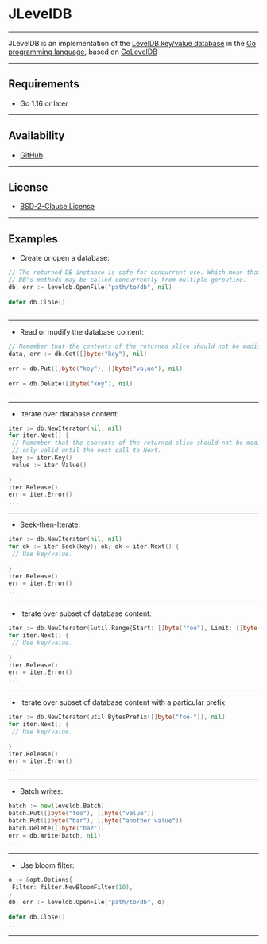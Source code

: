 # JLevelDB

----

JLevelDB is an implementation of the
[LevelDB key/value database](https://code.google.com/p/leveldb) in the
[Go programming language](https://golang.org), based on [GoLevelDB](https://github.com/syndtr/goleveldb)

----

## Requirements

- Go 1.16 or later

----

## Availability

- [GitHub](https://github.com/johnsonjh/jleveldb)

----

## License

- [BSD-2-Clause License](https://tldrlegal.com/license/bsd-2-clause-license-(freebsd))

----

## Examples

- Create or open a database:

```go
// The returned DB instance is safe for concurrent use. Which mean that all
// DB's methods may be called concurrently from multiple goroutine.
db, err := leveldb.OpenFile("path/to/db", nil)
...
defer db.Close()
...
```

----

- Read or modify the database content:

```go
// Remember that the contents of the returned slice should not be modified.
data, err := db.Get([]byte("key"), nil)
...
err = db.Put([]byte("key"), []byte("value"), nil)
...
err = db.Delete([]byte("key"), nil)
...
```

----

- Iterate over database content:

```go
iter := db.NewIterator(nil, nil)
for iter.Next() {
 // Remember that the contents of the returned slice should not be modified, and
 // only valid until the next call to Next.
 key := iter.Key()
 value := iter.Value()
 ...
}
iter.Release()
err = iter.Error()
...
```

----

- Seek-then-Iterate:

```go
iter := db.NewIterator(nil, nil)
for ok := iter.Seek(key); ok; ok = iter.Next() {
 // Use key/value.
 ...
}
iter.Release()
err = iter.Error()
...
```

----

- Iterate over subset of database content:

```go
iter := db.NewIterator(&util.Range{Start: []byte("foo"), Limit: []byte("xoo")}, nil)
for iter.Next() {
 // Use key/value.
 ...
}
iter.Release()
err = iter.Error()
...
```

----

- Iterate over subset of database content with a particular prefix:

```go
iter := db.NewIterator(util.BytesPrefix([]byte("foo-")), nil)
for iter.Next() {
 // Use key/value.
 ...
}
iter.Release()
err = iter.Error()
...
```

----

- Batch writes:

```go
batch := new(leveldb.Batch)
batch.Put([]byte("foo"), []byte("value"))
batch.Put([]byte("bar"), []byte("another value"))
batch.Delete([]byte("baz"))
err = db.Write(batch, nil)
...
```

----

- Use bloom filter:

```go
o := &opt.Options{
 Filter: filter.NewBloomFilter(10),
}
db, err := leveldb.OpenFile("path/to/db", o)
...
defer db.Close()
...
```

----
